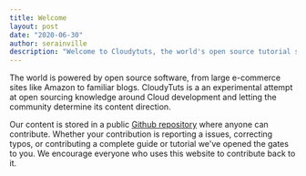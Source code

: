 ```yaml
---
title: Welcome
layout: post
date: "2020-06-30"
author: serainville
description: "Welcome to Cloudytuts, the world's open source tutorial site for all things cloud."
---
```


The world is powered by open source software, from large e-commerce sites like Amazon to familiar blogs. CloudyTuts is a an experimental attempt at open sourcing knowledge around Cloud development and letting the community determine its content direction.

Our content is stored in a public [Github repository](https://github.com/cloudytuts) where anyone can contribute. Whether your contribution is reporting a issues, correcting typos, or contributing a complete guide or tutorial we've opened the gates to you. We encourage everyone who uses this website to contribute back to it.